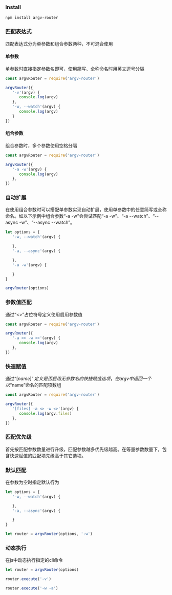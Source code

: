 ### Install

```
npm install argv-router
```

### 匹配表达式

匹配表达式分为单参数和组合参数两种，不可混合使用

#### 单参数

单参数时直接指定参数名即可，使用简写、全称命名时用英文逗号分隔

```js
const argvRouter = require('argv-router')

argvRouter({
   '-v'(argv) {
      console.log(argv)
   },
   '-w, --watch'(argv) {
      console.log(argv)
   }
})
```

#### 组合参数

组合参数时，多个参数使用空格分隔

```js
const argvRouter = require('argv-router')

argvRouter({
   '-a -w'(argv) {
      console.log(argv)
   },
})
```

### 自动扩展

在使用组合参数时可以搭配单参数实现自动扩展，使用单参数中的任意简写或全称命名。如以下示例中组合参数“-a -w”会尝试匹配“-a -w”、“-a --watch”、“--async -w”、“--async --watch”。

```js
let options = {
   '-w, --watch'(argv) {

   },
   '-a, --async'(argv) {

   },
   '-a -w'(argv) {

   }
}

argvRouter(options)
```

### 参数值匹配

通过“<>”占位符号定义使用启用参数值

```js
const argvRouter = require('argv-router')

argvRouter({
   '-a <> -w <>'(argv) {
      console.log(argv)
   },
})
```

### 快速赋值

通过“[$name]”定义是否启用无参数名的快捷赋值选项，在argv中返回一个以“$name”命名的匹配项数组

```js
const argvRouter = require('argv-router')

argvRouter({
   '[files] -a <> -w <>'(argv) {
      console.log(argv.files)
   },
})
```

### 匹配优先级

首先按匹配参数数量进行升级，匹配参数越多优先级越高。在等量参数数量下，包含快速赋值的匹配项先级高于其它选项。


### 默认匹配

在参数为空时指定默认行为

```js
let options = {
   '-w, --watch'(argv) {

   },
   '-a, --async'(argv) {

   }
}

let router = argvRouter(options, '-w')
```


### 动态执行

在js中动态执行指定的cli命令

```js
let router = argvRouter(options)

router.execute('-v')

router.execute('-w -a')
```